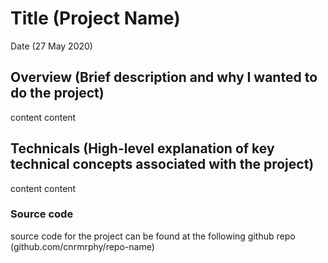 # Title (Project Name)
Date (27 May 2020)

## Overview (Brief description and why I wanted to do the project)
content content

## Technicals (High-level explanation of key technical concepts associated with the project)
content content 

### Source code 
source code for the project can be found at the following github repo (github.com/cnrmrphy/repo-name)

